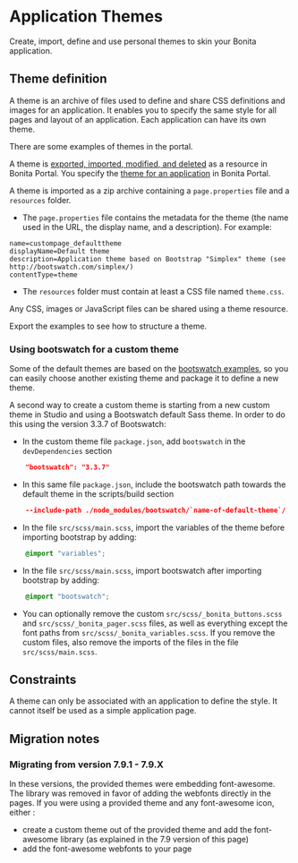 # Application Themes

Create, import, define and use personal themes to skin your Bonita application.

## Theme definition

A theme is an archive of files used to define and share CSS definitions and images for an application.
It enables you to specify the same style for all pages and layout of an application.
Each application can have its own theme.

There are some examples of themes in the portal.

A theme is [exported, imported, modified, and deleted](resource-management.md) as a resource in Bonita Portal. You specify the [theme for an application](applications.md) in Bonita Portal.

A theme is imported as a zip archive containing a `page.properties` file and a `resources` folder.

* The `page.properties` file contains the metadata for the theme (the name used in the URL, the display name, and a description). For example: 
```properties
name=custompage_defaulttheme
displayName=Default theme
description=Application theme based on Bootstrap "Simplex" theme (see http://bootswatch.com/simplex/)
contentType=theme
```

* The `resources` folder must contain at least a CSS file named `theme.css`.

Any CSS, images or JavaScript files can be shared using a theme resource.

Export the examples to see how to structure a theme.

### Using bootswatch for a custom theme

Some of the default themes are based on the [bootswatch examples](https://bootswatch.com/), so you can easily choose another existing theme and package it to define a new theme.

A second way to create a custom theme is starting from a new custom theme in Studio and using a Bootswatch default Sass theme. In order to do this using the version 3.3.7 of Bootswatch:
* In the custom theme file `package.json`, add `bootswatch` in the `devDependencies` section
```json
    "bootswatch": "3.3.7"
```
* In this same file `package.json`, include the bootswatch path towards the default theme in the scripts/build section   
```json
    --include-path ./node_modules/bootswatch/`name-of-default-theme`/
```
* In the file `src/scss/main.scss`, import the variables of the theme before importing bootstrap by adding: 
```scss
    @import "variables";
```
* In the file `src/scss/main.scss`, import bootswatch after importing bootstrap by adding: 
```scss
    @import "bootswatch";
```
* You can optionally remove the custom `src/scss/_bonita_buttons.scss` and `src/scss/_bonita_pager.scss` files, as well as everything except the font paths from `src/scss/_bonita_variables.scss`. If you remove the custom files, also remove the imports of the files in the file `src/scss/main.scss`.

## Constraints

A theme can only be associated with an application to define the style. It cannot itself be used as a simple application page.

## Migration notes

### Migrating from version 7.9.1 - 7.9.X

In these versions, the provided themes were embedding font-awesome. The library was removed in favor of adding the webfonts directly in the pages. If you were using a provided theme and any font-awesome icon, either :
* create a custom theme out of the provided theme and add the font-awesome library (as explained in the 7.9 version of this page)
* add the font-awesome webfonts to your page

